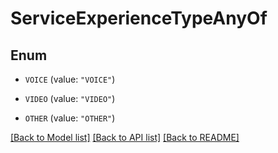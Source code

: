 # ServiceExperienceTypeAnyOf

## Enum


* `VOICE` (value: `"VOICE"`)

* `VIDEO` (value: `"VIDEO"`)

* `OTHER` (value: `"OTHER"`)


[[Back to Model list]](../README.md#documentation-for-models) [[Back to API list]](../README.md#documentation-for-api-endpoints) [[Back to README]](../README.md)


